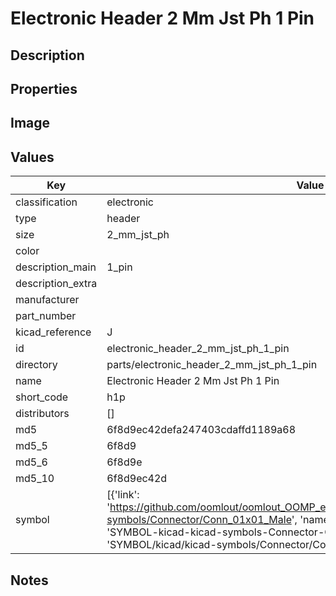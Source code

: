 # Electronic Header 2 Mm Jst Ph 1 Pin

## Description

## Properties


## Image


## Values

| Key | Value |
| --- | --- |
| classification | electronic |
| type | header |
| size | 2_mm_jst_ph |
| color |  |
| description_main | 1_pin |
| description_extra |  |
| manufacturer |  |
| part_number |  |
| kicad_reference | J |
| id | electronic_header_2_mm_jst_ph_1_pin |
| directory | parts/electronic_header_2_mm_jst_ph_1_pin |
| name | Electronic Header 2 Mm Jst Ph 1 Pin |
| short_code | h1p |
| distributors | [] |
| md5 | 6f8d9ec42defa247403cdaffd1189a68 |
| md5_5 | 6f8d9 |
| md5_6 | 6f8d9e |
| md5_10 | 6f8d9ec42d |
| symbol | [{'link': 'https://github.com/oomlout/oomlout_OOMP_eda_V2/tree/main/SYMBOL/kicad/kicad-symbols/Connector/Conn_01x01_Male', 'name': 'Connector : Conn_01x01_Male', 'id': 'SYMBOL-kicad-kicad-symbols-Connector-Conn_01x01_Male', 'directory': 'SYMBOL/kicad/kicad-symbols/Connector/Conn_01x01_Male/'}] |

## Notes

